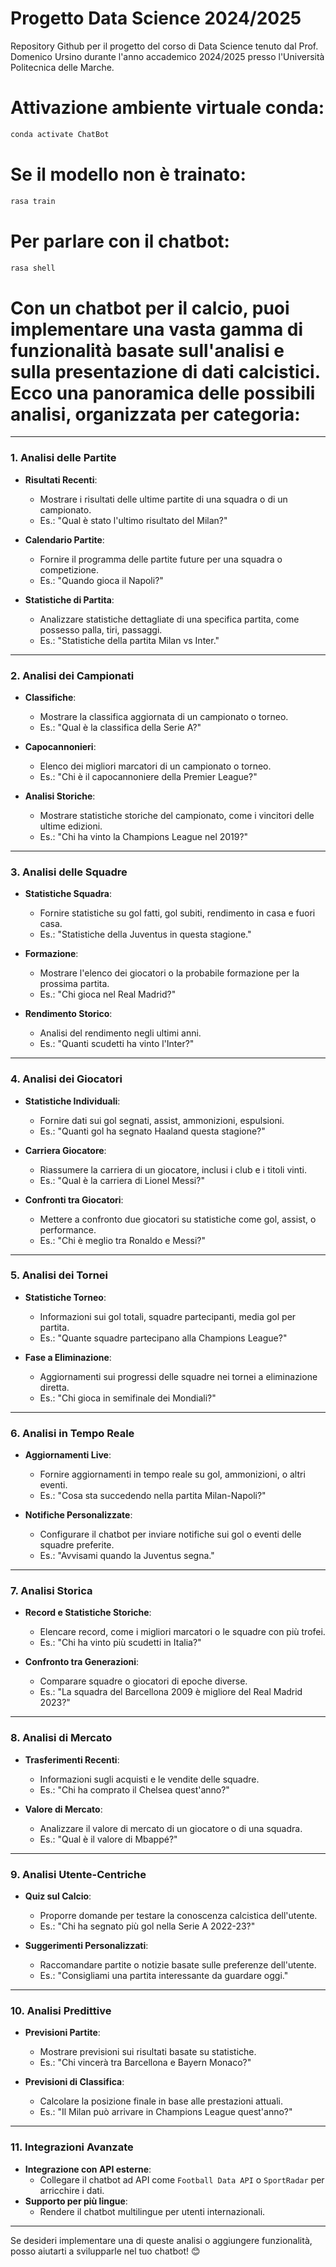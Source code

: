 # Progetto Data Science 2024/2025

Repository Github per il progetto del corso di Data Science tenuto dal Prof. Domenico Ursino durante l'anno accademico 2024/2025 presso l'Università Politecnica delle Marche.

# Attivazione ambiente virtuale conda:

```bash
conda activate ChatBot
```

# Se il modello non è trainato:

```bash
rasa train
```

# Per parlare con il chatbot:

```bash
rasa shell
```

# Con un chatbot per il calcio, puoi implementare una vasta gamma di funzionalità basate sull'analisi e sulla presentazione di dati calcistici. Ecco una panoramica delle possibili analisi, organizzata per categoria:

---

### **1. Analisi delle Partite**
- **Risultati Recenti**:
  - Mostrare i risultati delle ultime partite di una squadra o di un campionato.
  - Es.: "Qual è stato l'ultimo risultato del Milan?"

- **Calendario Partite**:
  - Fornire il programma delle partite future per una squadra o competizione.
  - Es.: "Quando gioca il Napoli?"

- **Statistiche di Partita**:
  - Analizzare statistiche dettagliate di una specifica partita, come possesso palla, tiri, passaggi.
  - Es.: "Statistiche della partita Milan vs Inter."

---

### **2. Analisi dei Campionati**
- **Classifiche**:
  - Mostrare la classifica aggiornata di un campionato o torneo.
  - Es.: "Qual è la classifica della Serie A?"

- **Capocannonieri**:
  - Elenco dei migliori marcatori di un campionato o torneo.
  - Es.: "Chi è il capocannoniere della Premier League?"

- **Analisi Storiche**:
  - Mostrare statistiche storiche del campionato, come i vincitori delle ultime edizioni.
  - Es.: "Chi ha vinto la Champions League nel 2019?"

---

### **3. Analisi delle Squadre**
- **Statistiche Squadra**:
  - Fornire statistiche su gol fatti, gol subiti, rendimento in casa e fuori casa.
  - Es.: "Statistiche della Juventus in questa stagione."

- **Formazione**:
  - Mostrare l'elenco dei giocatori o la probabile formazione per la prossima partita.
  - Es.: "Chi gioca nel Real Madrid?"

- **Rendimento Storico**:
  - Analisi del rendimento negli ultimi anni.
  - Es.: "Quanti scudetti ha vinto l'Inter?"

---

### **4. Analisi dei Giocatori**
- **Statistiche Individuali**:
  - Fornire dati sui gol segnati, assist, ammonizioni, espulsioni.
  - Es.: "Quanti gol ha segnato Haaland questa stagione?"

- **Carriera Giocatore**:
  - Riassumere la carriera di un giocatore, inclusi i club e i titoli vinti.
  - Es.: "Qual è la carriera di Lionel Messi?"

- **Confronti tra Giocatori**:
  - Mettere a confronto due giocatori su statistiche come gol, assist, o performance.
  - Es.: "Chi è meglio tra Ronaldo e Messi?"

---

### **5. Analisi dei Tornei**
- **Statistiche Torneo**:
  - Informazioni sui gol totali, squadre partecipanti, media gol per partita.
  - Es.: "Quante squadre partecipano alla Champions League?"

- **Fase a Eliminazione**:
  - Aggiornamenti sui progressi delle squadre nei tornei a eliminazione diretta.
  - Es.: "Chi gioca in semifinale dei Mondiali?"

---

### **6. Analisi in Tempo Reale**
- **Aggiornamenti Live**:
  - Fornire aggiornamenti in tempo reale su gol, ammonizioni, o altri eventi.
  - Es.: "Cosa sta succedendo nella partita Milan-Napoli?"

- **Notifiche Personalizzate**:
  - Configurare il chatbot per inviare notifiche sui gol o eventi delle squadre preferite.
  - Es.: "Avvisami quando la Juventus segna."

---

### **7. Analisi Storica**
- **Record e Statistiche Storiche**:
  - Elencare record, come i migliori marcatori o le squadre con più trofei.
  - Es.: "Chi ha vinto più scudetti in Italia?"

- **Confronto tra Generazioni**:
  - Comparare squadre o giocatori di epoche diverse.
  - Es.: "La squadra del Barcellona 2009 è migliore del Real Madrid 2023?"

---

### **8. Analisi di Mercato**
- **Trasferimenti Recenti**:
  - Informazioni sugli acquisti e le vendite delle squadre.
  - Es.: "Chi ha comprato il Chelsea quest'anno?"

- **Valore di Mercato**:
  - Analizzare il valore di mercato di un giocatore o di una squadra.
  - Es.: "Qual è il valore di Mbappé?"

---

### **9. Analisi Utente-Centriche**
- **Quiz sul Calcio**:
  - Proporre domande per testare la conoscenza calcistica dell'utente.
  - Es.: "Chi ha segnato più gol nella Serie A 2022-23?"

- **Suggerimenti Personalizzati**:
  - Raccomandare partite o notizie basate sulle preferenze dell'utente.
  - Es.: "Consigliami una partita interessante da guardare oggi."

---

### **10. Analisi Predittive**
- **Previsioni Partite**:
  - Mostrare previsioni sui risultati basate su statistiche.
  - Es.: "Chi vincerà tra Barcellona e Bayern Monaco?"

- **Previsioni di Classifica**:
  - Calcolare la posizione finale in base alle prestazioni attuali.
  - Es.: "Il Milan può arrivare in Champions League quest'anno?"

---

### **11. Integrazioni Avanzate**
- **Integrazione con API esterne**:
  - Collegare il chatbot ad API come `Football Data API` o `SportRadar` per arricchire i dati.
- **Supporto per più lingue**:
  - Rendere il chatbot multilingue per utenti internazionali.

---

Se desideri implementare una di queste analisi o aggiungere funzionalità, posso aiutarti a svilupparle nel tuo chatbot! 😊